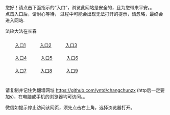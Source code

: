 您好！请点击下面指示的“入口”，浏览此网站是安全的，且为您带来平安。。 <br/>
点击入口后，请耐心等待， 过程中可能会出现无法打开的提示，请忽略，最终会进入网站. </br>

法轮大法在长春<br/>
<div style="padding:10px"><a style="margin:20px" target="_blank" href="https://d39f1ta0m8adl4.cloudfront.net/2Qpsp?cmyely" id="ccLink1" rel="nofollow">入口1</a> <a target="_blank" style="margin:20px" href="https://d1jmyfjkb56lr8.cloudfront.net/2Qpsp?hlrwh" id="ccLink2" rel="nofollow">入口2</a> <a style="margin:20px" target="_blank" href="https://d3m8wahw5e1o09.cloudfront.net/2Qpsp?cdbvobf" id="ccLink3" rel="nofollow">入口3</a></div>

<div style="padding:10px" ><a style="margin:20px" target="_blank" href="https://d39f1ta0m8adl4.cloudfront.net/2Qpsp?cmyely" id="ccLink4" rel="nofollow">入口4</a> <a style="margin:20px" href="https://d1jmyfjkb56lr8.cloudfront.net/2Qpsp?hlrwh" target="_blank" id="ccLink5" rel="nofollow">入口5</a> <a style="margin:20px" href="https://d3m8wahw5e1o09.cloudfront.net/2Qpsp?cdbvobf" target="_blank" id="ccLink6" rel="nofollow">入口6</a></div>

<div style="padding:10px"><a style="margin:20px" target="_blank" href="https://d39f1ta0m8adl4.cloudfront.net/2Qpsp?cmyely" id="ccLink7" rel="nofollow">入口7</a> <a style="margin:20px" href="https://d1jmyfjkb56lr8.cloudfront.net/2Qpsp?hlrwh" target="_blank" id="ccLink8" rel="nofollow">入口8</a> <a style="margin:20px" target="_blank" href="https://d3m8wahw5e1o09.cloudfront.net/2Qpsp?cdbvobf" id="ccLink9" rel="nofollow">入口9</a></div>

<br/>



请复制并记住免翻墙网址 https://github.com/yntd/changchunzx (http后一定要加s)，在电脑或手机的浏览器均可访问。。<br/>

微信如提示停止访问该网页，须先点击右上角，选择浏览器打开。
